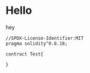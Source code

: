 # Hello

hey

``` solidity
//SPDX-License-Identifier:MIT
pragma solidity^0.8.18;

contract Test{

}
```